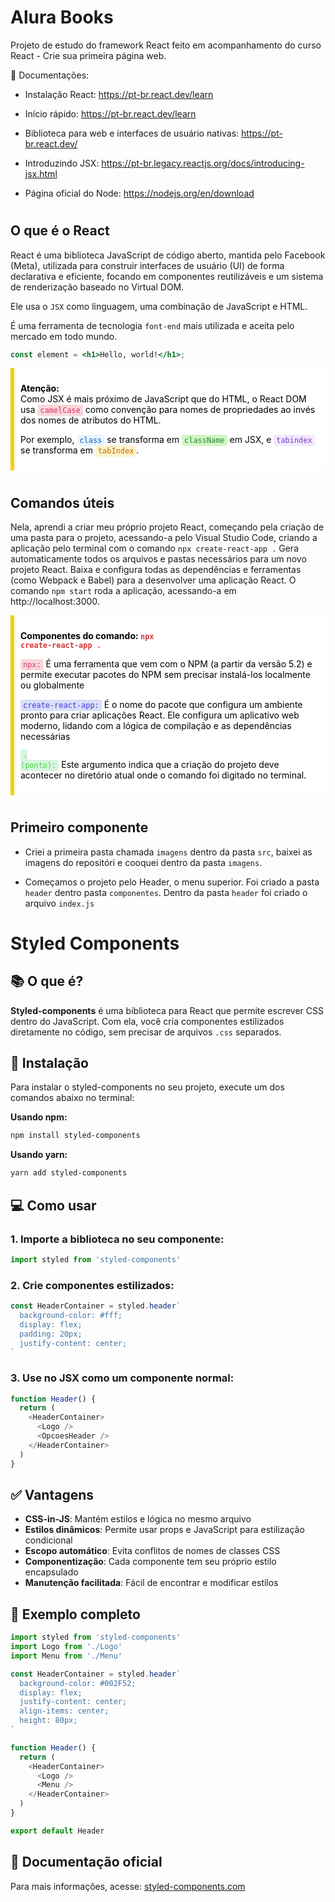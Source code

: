 #
# Alura Books
Projeto de estudo do framework React feito em acompanhamento do curso React - Crie sua primeira página web.

🔗 Documentações: 

- Instalação React: https://pt-br.react.dev/learn

- Início rápido: https://pt-br.react.dev/learn

- Biblioteca para web e interfaces de usuário nativas: https://pt-br.react.dev/

- Introduzindo JSX: https://pt-br.legacy.reactjs.org/docs/introducing-jsx.html

- Página oficial do Node: https://nodejs.org/en/download

#
## O que é o React
React é uma biblioteca JavaScript de código aberto, mantida pelo Facebook (Meta), utilizada para construir interfaces de usuário (UI) de forma declarativa e eficiente, focando em componentes reutilizáveis e um sistema de renderização baseado no Virtual DOM.

Ele usa o `JSX` como linguagem, uma combinação de JavaScript e HTML.

É uma ferramenta de tecnologia `font-end` mais utilizada e aceita pelo mercado em todo mundo.

```jsx
const element = <h1>Hello, world!</h1>;
```

<div style="background-color: #ffffffff; border-left: 6px solid #ffcc00ff; padding: 10px; color: #000000ff
">

<strong>Atenção:</strong><br>
Como JSX é mais próximo de JavaScript que do HTML, o React DOM usa <code style="color: #d6336c; background-color: #f8d7da; padding: 2px 4px; border-radius: 4px;">camelCase</code> como convenção para nomes de propriedades ao invés dos nomes de atributos do HTML.

<p>Por exemplo, 
<code style="color: #005cc5; background-color: #e8f4ff; padding: 2px 4px; border-radius: 4px;">class</code> 
se transforma em 
<code style="color: #22863a; background-color: #d1f7c4; padding: 2px 4px; border-radius: 4px;">className</code> 
em JSX, e 
<code style="color: #6f42c1; background-color: #f5e8ff; padding: 2px 4px; border-radius: 4px;">tabindex</code> 
se transforma em 
<code style="color: #b36b00; background-color: #fff3cd; padding: 2px 4px; border-radius: 4px;">tabIndex</code>.
</p>
</div>

#
## Comandos úteis
Nela, aprendi a criar meu próprio projeto React, começando pela criação de uma pasta para o projeto, acessando-a pelo Visual Studio Code, criando a aplicação pelo terminal com o comando `npx create-react-app .` Gera automaticamente todos os arquivos e pastas necessários para um novo projeto React.  Baixa e configura todas as dependências e ferramentas (como Webpack e Babel) para a desenvolver uma aplicação React. O comando `npm start` roda a aplicação, acessando-a em http://localhost:3000. 

<div style="background-color: #ffffffff; border-left: 6px solid #ffcc00ff; padding: 10px; color: #000000ff
">

<strong>Componentes do comando: <code style="color: #d63333ff ">npx create-react-app .</code></strong><br> 

<code style="color: #d6336c; background-color: #f8d7da; padding: 2px 4px; border-radius: 4px;">npx:</code> É uma ferramenta que vem com o NPM (a partir da versão 5.2) e permite executar pacotes do NPM sem precisar instalá-los localmente ou globalmente<p>
<code style="color: #4333d6ff; background-color: #d7dff8ff; padding: 2px 4px; border-radius: 4px;">create-react-app:</code> É o nome do pacote que configura um ambiente pronto para criar aplicações React. Ele configura um aplicativo web moderno, lidando com a lógica de compilação e as dependências necessárias<p>
<code style="color: #41d633ff; background-color: #d7f5e0ff; padding: 2px 4px; border-radius: 4px;">. (ponto):</code> Este argumento indica que a criação do projeto deve acontecer no diretório atual onde o comando foi digitado no terminal.<p>
</div>

#
## Primeiro componente
- Criei a primeira pasta chamada `imagens` dentro da pasta `src`, baixei as imagens do repositóri e cooquei dentro da pasta `imagens`.

- Começamos o projeto pelo Header, o menu superior. Foi criado a pasta `header` dentro pasta `componentes`. 
Dentro da pasta `header` foi criado o arquivo `index.js`
#
# Styled Components

## 📚 O que é?

**Styled-components** é uma biblioteca para React que permite escrever CSS dentro do JavaScript. Com ela, você cria componentes estilizados diretamente no código, sem precisar de arquivos `.css` separados.

## 🔧 Instalação

Para instalar o styled-components no seu projeto, execute um dos comandos abaixo no terminal:

**Usando npm:**
```bash
npm install styled-components
```

**Usando yarn:**
```bash
yarn add styled-components
```

## 💻 Como usar

### 1. Importe a biblioteca no seu componente:
```javascript
import styled from 'styled-components'
```

### 2. Crie componentes estilizados:
```javascript
const HeaderContainer = styled.header`
  background-color: #fff;
  display: flex;
  padding: 20px;
  justify-content: center;
`
```

### 3. Use no JSX como um componente normal:
```javascript
function Header() {
  return (
    <HeaderContainer>
      <Logo />
      <OpcoesHeader />
    </HeaderContainer>
  )
}
```

## ✅ Vantagens

- **CSS-in-JS**: Mantém estilos e lógica no mesmo arquivo
- **Estilos dinâmicos**: Permite usar props e JavaScript para estilização condicional
- **Escopo automático**: Evita conflitos de nomes de classes CSS
- **Componentização**: Cada componente tem seu próprio estilo encapsulado
- **Manutenção facilitada**: Fácil de encontrar e modificar estilos

## 📖 Exemplo completo

```javascript
import styled from 'styled-components'
import Logo from './Logo'
import Menu from './Menu'

const HeaderContainer = styled.header`
  background-color: #002F52;
  display: flex;
  justify-content: center;
  align-items: center;
  height: 80px;
`

function Header() {
  return (
    <HeaderContainer>
      <Logo />
      <Menu />
    </HeaderContainer>
  )
}

export default Header
```

## 🔗 Documentação oficial

Para mais informações, acesse: [styled-components.com](https://styled-components.com/)
